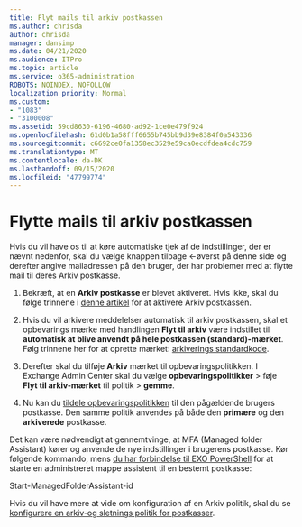 ```yaml
---
title: Flyt mails til arkiv postkassen
ms.author: chrisda
author: chrisda
manager: dansimp
ms.date: 04/21/2020
ms.audience: ITPro
ms.topic: article
ms.service: o365-administration
ROBOTS: NOINDEX, NOFOLLOW
localization_priority: Normal
ms.custom:
- "1083"
- "3100008"
ms.assetid: 59cd8630-6196-4680-ad92-1ce0e479f924
ms.openlocfilehash: 61d0b1a58fff6655b745bb9d39e8384f0a543336
ms.sourcegitcommit: c6692ce0fa1358ec3529e59ca0ecdfdea4cdc759
ms.translationtype: MT
ms.contentlocale: da-DK
ms.lasthandoff: 09/15/2020
ms.locfileid: "47799774"
---
```

# <a name="move-email-to-the-archive-mailbox"></a>Flytte mails til arkiv postkassen

Hvis du vil have os til at køre automatiske tjek af de indstillinger, der er nævnt nedenfor, skal du vælge knappen tilbage <-øverst på denne side og derefter angive mailadressen på den bruger, der har problemer med at flytte mail til deres Arkiv postkasse.

1. Bekræft, at en **Arkiv postkasse** er blevet aktiveret. Hvis ikke, skal du følge trinnene i [denne artikel](https://docs.microsoft.com/microsoft-365/compliance/enable-archive-mailboxes) for at aktivere Arkiv postkassen.

2. Hvis du vil arkivere meddelelser automatisk til arkiv postkassen, skal et opbevarings mærke med handlingen **Flyt til arkiv** være indstillet til **automatisk at blive anvendt på hele postkassen (standard)-mærket**. Følg trinnene her for at oprette mærket: [arkiverings standardkode](https://docs.microsoft.com/microsoft-365/compliance/set-up-an-archive-and-deletion-policy-for-mailboxes#create-a-custom-archive-default-policy-tag).

3. Derefter skal du tilføje **Arkiv** mærket til opbevaringspolitikken. I Exchange Admin Center skal du vælge **opbevaringspolitikker** > føje **Flyt til arkiv-mærket** til politik > **gemme**.

4. Nu kan du [tildele opbevaringspolitikken](https://docs.microsoft.com/exchange/security-and-compliance/messaging-records-management/apply-retention-policy) til den pågældende brugers postkasse. Den samme politik anvendes på både den **primære** og den **arkiverede** postkasse.

Det kan være nødvendigt at gennemtvinge, at MFA (Managed folder Assistant) kører og anvende de nye indstillinger i brugerens postkasse. Kør følgende kommando, mens [du har forbindelse til EXO PowerShell](https://docs.microsoft.com/powershell/exchange/exchange-online/connect-to-exchange-online-powershell/connect-to-exchange-online-powershell?view=exchange-ps) for at starte en administreret mappe assistent til en bestemt postkasse:
  
Start-ManagedFolderAssistant-id <name of the mailbox>

Hvis du vil have mere at vide om konfiguration af en Arkiv politik, skal du se [konfigurere en arkiv-og sletnings politik for postkasser](https://docs.microsoft.com/microsoft-365/compliance/set-up-an-archive-and-deletion-policy-for-mailboxes#step-1-enable-archive-mailboxes-for-users).
  